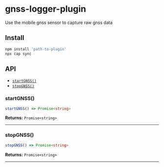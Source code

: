 # gnss-logger-plugin

Use the mobile gnss sensor to capture raw gnss data

## Install

```bash
npm install 'path-to-plugin'
npx cap sync
```

## API

<docgen-index>

* [`startGNSS()`](#startgnss)
* [`stopGNSS()`](#stopgnss)

</docgen-index>

<docgen-api>
<!--Update the source file JSDoc comments and rerun docgen to update the docs below-->

### startGNSS()

```typescript
startGNSS() => Promise<string>
```

**Returns:** <code>Promise&lt;string&gt;</code>

--------------------


### stopGNSS()

```typescript
stopGNSS() => Promise<string>
```

**Returns:** <code>Promise&lt;string&gt;</code>

--------------------

</docgen-api>
